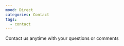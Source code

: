 ```yaml
---
mood: Direct
categories: Contact
tags:
  - contact
---
```

Contact us anytime with your questions or comments